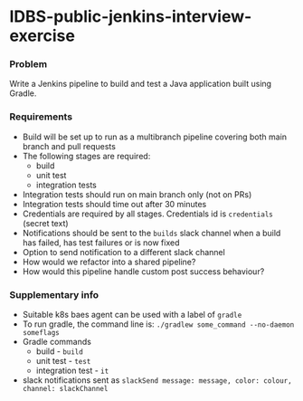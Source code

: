 # IDBS-public-jenkins-interview-exercise

### Problem

Write a Jenkins pipeline to build and test a Java application built using Gradle.

### Requirements

* Build will be set up to run as a multibranch pipeline covering both main branch and pull requests
* The following stages are required:
    * build
    * unit test
    * integration tests
* Integration tests should run on main branch only (not on PRs)
* Integration tests should time out after 30 minutes
* Credentials are required by all stages. Credentials id is `credentials` (secret text)
* Notifications should be sent to the `builds` slack channel when a build has failed, has test failures or is now fixed
* Option to send notification to a different slack channel
* How would we refactor into a shared pipeline?
* How would this pipeline handle custom post success behaviour?


### Supplementary info

* Suitable k8s baes agent can be used with a label of `gradle`
* To run gradle, the command line is: `./gradlew some_command --no-daemon someflags`
* Gradle commands
    * build - `build`
    * unit test - `test`
    * integration test - `it`
* slack notifications sent as `slackSend message: message, color: colour, channel: slackChannel`
